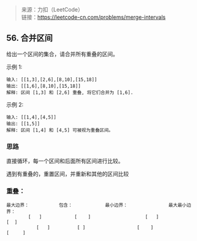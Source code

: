 > 来源：力扣（LeetCode）  
链接：https://leetcode-cn.com/problems/merge-intervals

## 56. 合并区间
给出一个区间的集合，请合并所有重叠的区间。

示例 1:
```
输入: [[1,3],[2,6],[8,10],[15,18]]
输出: [[1,6],[8,10],[15,18]]
解释: 区间 [1,3] 和 [2,6] 重叠, 将它们合并为 [1,6].
```

示例 2:
```
输入: [[1,4],[4,5]]
输出: [[1,5]]
解释: 区间 [1,4] 和 [4,5] 可被视为重叠区间。
```

### 思路
直接循环，每一个区间和后面所有区间进行比较。

遇到有重叠的，重置区间，并重新和其他的区间比较

### 重叠：
```
最大边界：           包含：            最小边界：               最大最小边界：
        [   ]            [    ]                    [   ]                     [  ]
           [   ]          [ ]                   [    ]                     [     ]
```
